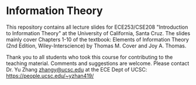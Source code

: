 # Information Theory
This repository contains all lecture slides for ECE253/CSE208 "Introduction to Information Theory" at the University of California, Santa Cruz. 
The slides mainly cover Chapters 1-10 of the textbook: Elements of Information Theory (2nd Edition, Wiley-Interscience) by Thomas M. Cover and Joy A. Thomas.

Thank you to all students who took this course for contributing to the teaching material. 
Comments and suggestions are welcome. Please contact Dr. Yu Zhang <zhangy@ucsc.edu> at the ECE Dept of UCSC: https://people.ucsc.edu/~yzhan419/
